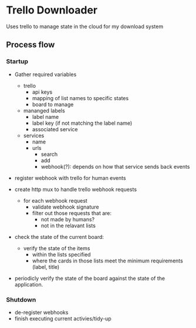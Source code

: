 # Trello Downloader

Uses trello to manage state in the cloud for my download system

## Process flow

### Startup

- Gather required variables
  - trello 
    - api keys
    - mapping of list names to specific states
    - board to manage
  - mananged labels
    - label name
    - label key (if not matching the label name)
    - associated service
  - services
    - name
    - urls
      - search
      - add
      - webhook(?): depends on how that service sends back events
- register webhook with trello for human events
- create http mux to handle trello webhook requests
  - for each webhook request
    - validate webhook signature
    - filter out those requests that are:
      - not made by humans?
      - not in the relavant lists
      
- check the state of the current board:
  - verify the state of the items
    - within the lists specified
    - where the cards in those lists meet the minimum requirements (label, title)
- periodicly verify the state of the board against the state of the application.


### Shutdown
- de-register webhooks
- finish executing current activies/tidy-up